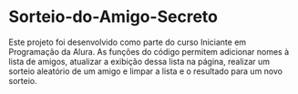 # Sorteio-do-Amigo-Secreto
Este projeto foi desenvolvido como parte do curso Iniciante em Programação da Alura.
As funções do código permitem adicionar nomes à lista de amigos, atualizar a exibição dessa lista na página, realizar um sorteio aleatório de um amigo e limpar a lista e o resultado para um novo sorteio.

